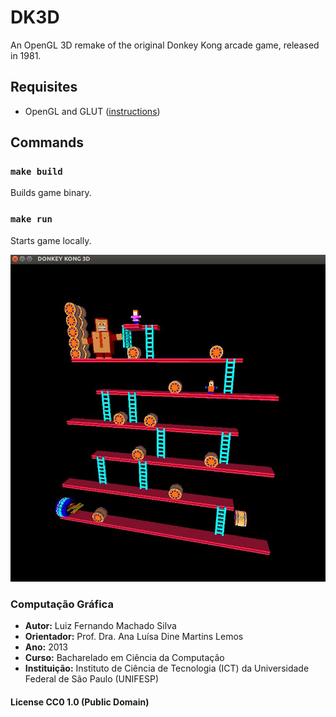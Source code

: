 # DK3D

An OpenGL 3D remake of the original Donkey Kong arcade game, released in 1981.

## Requisites
- OpenGL and GLUT ([instructions](https://cs.lmu.edu/~ray/notes/opengl/))

## Commands

### `make build`
Builds game binary.

### `make run`
Starts game locally.

![Capture of DK3D running on Ubuntu](DK3D.jpg)

### Computação Gráfica

- **Autor:** Luiz Fernando Machado Silva
- **Orientador:** Prof. Dra. Ana Luísa Dine Martins Lemos
- **Ano:** 2013
- **Curso:** Bacharelado em Ciência da Computação
- **Instituição:**  Instituto de Ciência de Tecnologia (ICT) da Universidade Federal de São Paulo (UNIFESP)

#### License CC0 1.0 (Public Domain)
